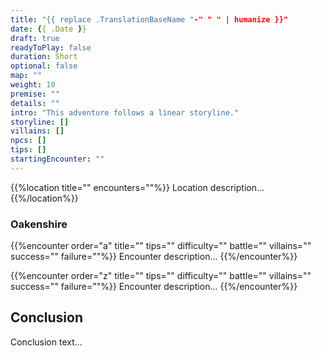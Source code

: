 ```yaml
---
title: "{{ replace .TranslationBaseName "-" " " | humanize }}"
date: {{ .Date }}
draft: true
readyToPlay: false
duration: Short
optional: false
map: ""
weight: 10
premise: ""
details: ""
intro: "This adventure follows a linear storyline."
storyline: []
villains: []
npcs: []
tips: []
startingEncounter: ""
---
```


{{%location title="" encounters=""%}}
Location description...
{{%/location%}}

### Oakenshire

{{%encounter order="a" title="" tips="" difficulty="" battle="" villains="" success="" failure=""%}}
Encounter description...
{{%/encounter%}}

{{%encounter order="z" title="" tips="" difficulty="" battle="" villains="" success="" failure=""%}}
Encounter description...
{{%/encounter%}}

## Conclusion

Conclusion text...